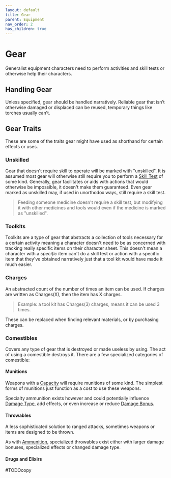 ```yaml
---
layout: default
title: Gear
parent: Equipment
nav_order: 2
has_children: true
---
```

# Gear
Generalist equipment characters need to perform activities and skill tests or otherwise help their characters. 

## Handling Gear
Unless specified, gear should be handled narratively. Reliable gear that isn’t otherwise damaged or displaced can be reused, temporary things like torches usually can’t.

## Gear Traits
These are some of the traits gear might have used as shorthand for certain effects or uses.

### Unskilled
Gear that doesn't require skill to operate will be marked with "unskilled". It is assumed most gear will otherwise still require you to perform a [Skill Test](Game/Core/Terminology#Skill%20Test) of some kind. Generally, gear facilitates or aids with actions that would otherwise be impossible, it doesn't make them guaranteed. Even gear marked as unskilled may, if used in unorthodox ways, still require a skill test.

> Feeding someone medicine doesn't require a skill test, but modifying it with other medicines and tools would even if the medicine is marked as "unskilled".

### Toolkits
Toolkits are a type of gear that abstracts a collection of tools necessary for a certain activity meaning a character doesn't need to be as concerned with tracking really specific items on their character sheet. This doesn't mean a character with a *specific* item can't do a skill test or action with a specific item that they've obtained narratively just that a tool kit would have made it much easier.

### Charges
An abstracted count of the number of times an item can be used. If charges are written as Charges(X), then the item has X charges.

> Example: a tool kit has Charges(3) charges, means it can be used 3 times.

These can be replaced when finding relevant materials, or by purchasing charges.

### Comestibles
Covers any type of gear that is destroyed or made useless by using. The act of using a comestible destroys it. There are a few specialized categories of comestible:
#### Munitions
Weapons with a [Capacity](Weapon-Traits#Capacity(X,%20Type)) will require munitions of some kind. The simplest forms of munitions just function as a cost to use these weapons.

Specialty ammunition exists however and could potentially influence [Damage Type](Weapons#Damage%20Type), add effects, or even increase or reduce [Damage Bonus](Weapons#Damage%20Bonus).

#### Throwables
A less sophisticated solution to ranged attacks, sometimes weapons or items are designed to be thrown. 

As with [Ammunition](#Ammunition), specialized throwables exist either with larger damage bonuses, specialized effects or changed damage type.

#### Drugs and Elixirs
#TODOcopy 